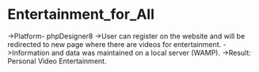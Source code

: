 # Entertainment_for_All
->Platform- phpDesigner8
->User can register on the website and will be redirected to new page where there are videos for entertainment.
->Information and data was maintained on a local server (WAMP).
->Result: Personal Video Entertainment.
